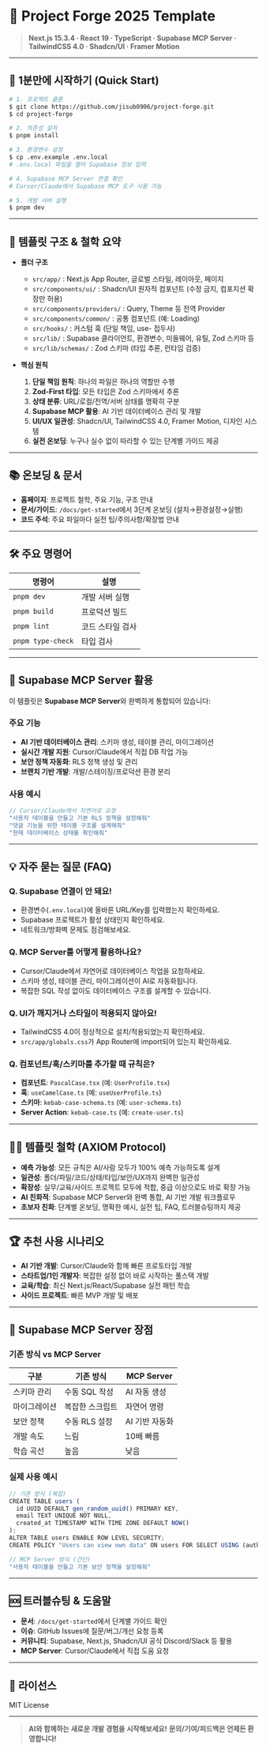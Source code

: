 # 🚀 Project Forge 2025 Template

> **Next.js 15.3.4 · React 19 · TypeScript · Supabase MCP Server · TailwindCSS 4.0 · Shadcn/UI · Framer Motion**

---

## 🏁 1분만에 시작하기 (Quick Start)

```bash
# 1. 프로젝트 클론
$ git clone https://github.com/jisub0906/project-forge.git
$ cd project-forge

# 2. 의존성 설치
$ pnpm install

# 3. 환경변수 설정
$ cp .env.example .env.local
# .env.local 파일을 열어 Supabase 정보 입력

# 4. Supabase MCP Server 연결 확인
# Cursor/Claude에서 Supabase MCP 도구 사용 가능

# 5. 개발 서버 실행
$ pnpm dev
```

---

## 🧭 템플릿 구조 & 철학 요약

- **폴더 구조**
  - `src/app/` : Next.js App Router, 글로벌 스타일, 레이아웃, 페이지
  - `src/components/ui/` : Shadcn/UI 원자적 컴포넌트 (수정 금지, 컴포지션 확장만 허용)
  - `src/components/providers/` : Query, Theme 등 전역 Provider
  - `src/components/common/` : 공통 컴포넌트 (예: Loading)
  - `src/hooks/` : 커스텀 훅 (단일 책임, use- 접두사)
  - `src/lib/` : Supabase 클라이언트, 환경변수, 미들웨어, 유틸, Zod 스키마 등
  - `src/lib/schemas/` : Zod 스키마 (타입 추론, 런타임 검증)

- **핵심 원칙**
  1. **단일 책임 원칙**: 하나의 파일은 하나의 역할만 수행
  2. **Zod-First 타입**: 모든 타입은 Zod 스키마에서 추론
  3. **상태 분류**: URL/로컬/전역/서버 상태를 명확히 구분
  4. **Supabase MCP 활용**: AI 기반 데이터베이스 관리 및 개발
  5. **UI/UX 일관성**: Shadcn/UI, TailwindCSS 4.0, Framer Motion, 디자인 시스템
  6. **실전 온보딩**: 누구나 실수 없이 따라할 수 있는 단계별 가이드 제공

---

## 📚 온보딩 & 문서

- **홈페이지**: 프로젝트 철학, 주요 기능, 구조 안내
- **문서/가이드**: `/docs/get-started`에서 3단계 온보딩 (설치→환경설정→실행)
- **코드 주석**: 주요 파일마다 실전 팁/주의사항/확장법 안내

---

## 🛠️ 주요 명령어

| 명령어 | 설명 |
|--------|------|
| `pnpm dev` | 개발 서버 실행 |
| `pnpm build` | 프로덕션 빌드 |
| `pnpm lint` | 코드 스타일 검사 |
| `pnpm type-check` | 타입 검사 |

---

## 🤖 Supabase MCP Server 활용

이 템플릿은 **Supabase MCP Server**와 완벽하게 통합되어 있습니다:

### 주요 기능
- **AI 기반 데이터베이스 관리**: 스키마 생성, 테이블 관리, 마이그레이션
- **실시간 개발 지원**: Cursor/Claude에서 직접 DB 작업 가능
- **보안 정책 자동화**: RLS 정책 생성 및 관리
- **브랜치 기반 개발**: 개발/스테이징/프로덕션 환경 분리

### 사용 예시
```typescript
// Cursor/Claude에서 자연어로 요청
"사용자 테이블을 만들고 기본 RLS 정책을 설정해줘"
"댓글 기능을 위한 테이블 구조를 설계해줘"
"현재 데이터베이스 상태를 확인해줘"
```

---

## 💡 자주 묻는 질문 (FAQ)

### Q. Supabase 연결이 안 돼요!
- 환경변수(`.env.local`)에 올바른 URL/Key를 입력했는지 확인하세요.
- Supabase 프로젝트가 활성 상태인지 확인하세요.
- 네트워크/방화벽 문제도 점검해보세요.

### Q. MCP Server를 어떻게 활용하나요?
- Cursor/Claude에서 자연어로 데이터베이스 작업을 요청하세요.
- 스키마 생성, 테이블 관리, 마이그레이션이 AI로 자동화됩니다.
- 복잡한 SQL 작성 없이도 데이터베이스 구조를 설계할 수 있습니다.

### Q. UI가 깨지거나 스타일이 적용되지 않아요!
- TailwindCSS 4.0이 정상적으로 설치/적용되었는지 확인하세요.
- `src/app/globals.css`가 App Router에 import되어 있는지 확인하세요.

### Q. 컴포넌트/훅/스키마를 추가할 때 규칙은?
- **컴포넌트**: `PascalCase.tsx` (예: `UserProfile.tsx`)
- **훅**: `useCamelCase.ts` (예: `useUserProfile.ts`)
- **스키마**: `kebab-case-schema.ts` (예: `user-schema.ts`)
- **Server Action**: `kebab-case.ts` (예: `create-user.ts`)

---

## 🧑‍💻 템플릿 철학 (AXIOM Protocol)

- **예측 가능성**: 모든 규칙은 AI/사람 모두가 100% 예측 가능하도록 설계
- **일관성**: 폴더/파일/코드/상태/타입/보안/UX까지 완벽한 일관성
- **확장성**: 실무/교육/사이드 프로젝트 모두에 적합, 중급 이상으로도 바로 확장 가능
- **AI 친화적**: Supabase MCP Server와 완벽 통합, AI 기반 개발 워크플로우
- **초보자 친화**: 단계별 온보딩, 명확한 예시, 실전 팁, FAQ, 트러블슈팅까지 제공

---

## 🏆 추천 사용 시나리오

- **AI 기반 개발**: Cursor/Claude와 함께 빠른 프로토타입 개발
- **스타트업/1인 개발자**: 복잡한 설정 없이 바로 시작하는 풀스택 개발
- **교육/학습**: 최신 Next.js/React/Supabase 실전 패턴 학습
- **사이드 프로젝트**: 빠른 MVP 개발 및 배포

---

## 🚀 Supabase MCP Server 장점

### 기존 방식 vs MCP Server
| 구분 | 기존 방식 | MCP Server |
|------|----------|------------|
| 스키마 관리 | 수동 SQL 작성 | AI 자동 생성 |
| 마이그레이션 | 복잡한 스크립트 | 자연어 명령 |
| 보안 정책 | 수동 RLS 설정 | AI 기반 자동화 |
| 개발 속도 | 느림 | 10배 빠름 |
| 학습 곡선 | 높음 | 낮음 |

### 실제 사용 예시
```typescript
// 기존 방식 (복잡)
CREATE TABLE users (
  id UUID DEFAULT gen_random_uuid() PRIMARY KEY,
  email TEXT UNIQUE NOT NULL,
  created_at TIMESTAMP WITH TIME ZONE DEFAULT NOW()
);
ALTER TABLE users ENABLE ROW LEVEL SECURITY;
CREATE POLICY "Users can view own data" ON users FOR SELECT USING (auth.uid() = id);

// MCP Server 방식 (간단)
"사용자 테이블을 만들고 기본 보안 정책을 설정해줘"
```

---

## 🆘 트러블슈팅 & 도움말

- **문서**: `/docs/get-started`에서 단계별 가이드 확인
- **이슈**: GitHub Issues에 질문/버그/개선 요청 등록
- **커뮤니티**: Supabase, Next.js, Shadcn/UI 공식 Discord/Slack 등 활용
- **MCP Server**: Cursor/Claude에서 직접 도움 요청

---

## 📜 라이선스

MIT License

---

> **AI와 함께하는 새로운 개발 경험을 시작해보세요!** 
> **문의/기여/피드백은 언제든 환영합니다!** 